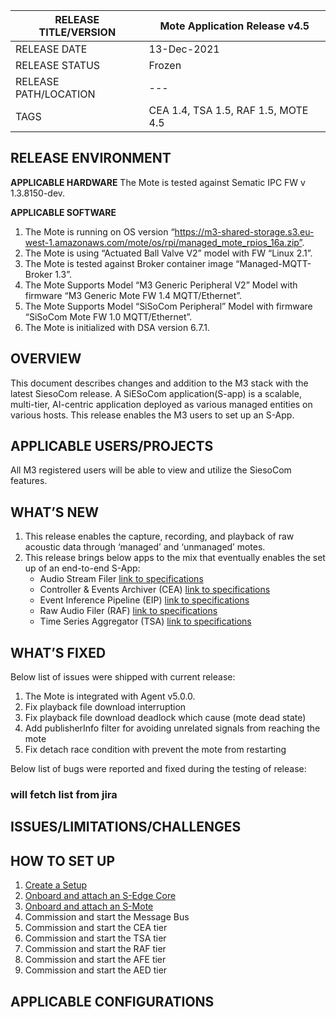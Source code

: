

|RELEASE TITLE/VERSION|	Mote Application Release v4.5|
|---|---|
|RELEASE DATE|	13-Dec-2021|
|RELEASE STATUS|	Frozen|
|RELEASE PATH/LOCATION| ---|
|TAGS|	CEA 1.4, TSA 1.5, RAF 1.5, MOTE 4.5|

RELEASE ENVIRONMENT
-------------------


**APPLICABLE HARDWARE**
The Mote is tested against Sematic IPC FW v 1.3.8150-dev.

**APPLICABLE SOFTWARE** 
1.	The Mote is running on OS version “https://m3-shared-storage.s3.eu-west-1.amazonaws.com/mote/os/rpi/managed_mote_rpios_16a.zip”.
2.	The Mote is using “Actuated Ball Valve V2” model with FW “Linux 2.1”.	
3.	The Mote is tested against Broker container image “Managed-MQTT-Broker 1.3”.
4.	The Mote Supports Model “M3 Generic Peripheral V2” Model with firmware “M3 Generic Mote FW 1.4 MQTT/Ethernet”.
5.	The Mote Supports Model “SiSoCom Peripheral” Model with firmware “SiSoCom Mote FW 1.0 MQTT/Ethernet”.
6.	The Mote is initialized with DSA version 6.7.1.

OVERVIEW 
--------
This document describes changes and addition to the M3 stack with the latest SiesoCom release.
A SiESoCom application(S-app) is a scalable, multi-tier, AI-centric application deployed as various managed entities on various hosts. This release enables the M3 users to set up an S-App.

APPLICABLE USERS/PROJECTS
------------------------
All M3 registered users will be able to view and utilize the SiesoCom features.

WHAT’S NEW
----------
1.	This release enables the capture, recording, and playback of raw acoustic data through ‘managed’ and ‘unmanaged’ motes.
2.	This release brings below apps to the mix that eventually enables the set up of an end-to-end S-App:
    -	Audio Stream Filer   [link to specifications](https://github.com/alya-arshad00/siesocom_/blob/beb912786557674d845b483d3b3ed8a2608b93d0/S-Apps/Raw%20Audio%20Filer%20(RAF)/Specifications/6.%20SiESoCom%20RAF%20-%20Raw%20Audio%20Filer%20Specifications%2020210702%20baseline.pdf)
    -	Controller & Events Archiver (CEA)   [link to specifications](https://github.com/alya-arshad00/siesocom_/blob/beb912786557674d845b483d3b3ed8a2608b93d0/S-Apps/Controller%20&%20Events%20Archiver%20(CEA)/Specifications/4.%20SiESoCom%20CEA%20-%20Controller%20&%20Events%20Archiver%20%20Specifications%2020210702%20baseline.pdf)
    -	Event Inference Pipeline (EIP)   [link to specifications](https://github.com/alya-arshad00/siesocom_/blob/beb912786557674d845b483d3b3ed8a2608b93d0/S-Apps/Event%20Inference%20Pipeline%20(EIP)/Specifications/2-3.%20SiESoCom%20EIP%20-%20Event%20Inference%20Pipeline%20Specification%2020210705%20baseline.pdf)
    -	Raw Audio Filer (RAF)   [link to specifications](https://github.com/alya-arshad00/siesocom_/blob/beb912786557674d845b483d3b3ed8a2608b93d0/S-Apps/Raw%20Audio%20Filer%20(RAF)/Specifications/6.%20SiESoCom%20RAF%20-%20Raw%20Audio%20Filer%20Specifications%2020210702%20baseline.pdf)
    -	Time Series Aggregator (TSA)   [link to specifications](https://github.com/alya-arshad00/siesocom_/blob/beb912786557674d845b483d3b3ed8a2608b93d0/S-Apps/Time%20Series%20Aggregator%20(TSA)/Specifications/5.%20SiESoCom%20TAS%20-%20Time%20Series%20Aggregator%20Specifications%2020210702%20baseline.pdf)

WHAT’S FIXED
------------
Below list of issues were shipped with current release:
1.	The Mote is integrated with Agent v5.0.0.
2.	Fix playback file download interruption
3.	Fix playback file download deadlock which cause (mote dead state)
4.	Add publisherInfo filter for avoiding unrelated signals from reaching the mote
5.	Fix detach race condition with prevent the mote from restarting

Below list of bugs were reported and fixed during the testing of release:
### will fetch list from jira ###


ISSUES/LIMITATIONS/CHALLENGES
-----------------------------

HOW TO SET UP
-------------
1.	[Create a Setup](https://github.com/alya-arshad00/siesocom_/blob/018e511a9b5adeb9454b3d8997baa9d84539ee24/S-CORE/Config%20n%20Deployment/HOW%20TO%20SET%20UP/Create%20A%20Setup.MD)
2.	[Onboard and attach an S-Edge Core](https://github.com/alya-arshad00/siesocom_/blob/018e511a9b5adeb9454b3d8997baa9d84539ee24/S-CORE/Config%20n%20Deployment/HOW%20TO%20SET%20UP/S-EDGE%20CORE%20ONBOARDING.MD)
3.	[Onboard and attach an S-Mote](https://github.com/alya-arshad00/siesocom_/blob/624f511144194badbe0491a8cfb52d3efa7bd7e9/S-MOTE/Config%20n%20Deployment/HOW%20TO%20SET%20UP/ONBOARD%20AND%20ATTACH%20S-MOTE.MD)
4.	Commission and start the Message Bus
5.	Commission and start the CEA tier
6.	Commission and start the TSA tier
7.	Commission and start the RAF tier
8.	Commission and start the AFE tier
9.	Commission and start the AED tier

APPLICABLE CONFIGURATIONS
-------------------------
